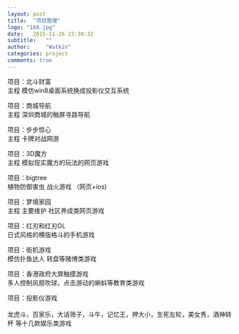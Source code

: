 ```yaml
---
layout: post
title:  "项目整理"
logo: "160.jpg"
date:   2015-11-26 23:30:32
subtitle:   ""
author:     "Watkin"
categories: project
comments: true
---
```


项目：北斗财富<br>
主程 模仿win8桌面系统换成投影仪交互系统 <br>

项目：商城导航<br>
主程 深圳商城的触屏寻路导航<br>

项目：步步惊心<br>
主程 卡牌对战网游<br>

项目：3D魔方<br>
主程 模拟现实魔方的玩法的网页游戏<br>

项目：bigtree <br>
植物防御害虫 战火游戏 （网页+ios)<br>

项目：梦境家园<br>
主程 主要维护 社区养成类网页游戏<br>

项目：红刃和红刃OL<br>
日式风格的横版格斗的手机游戏<br>

项目：街机游戏<br>
模仿扑鱼达人 转盘等赌博类游戏<br>

项目：香港政府大屏触摸游戏<br>
多人控制风扇吹球，点击游动的蝌蚪等教育类游戏 <br>

项目：投影仪游戏<br><br>
龙虎斗，百家乐，大话筛子，斗牛，记忆王，押大小，生死左轮，美女秀，酒神转杯 等十几款娱乐类游戏 <br>